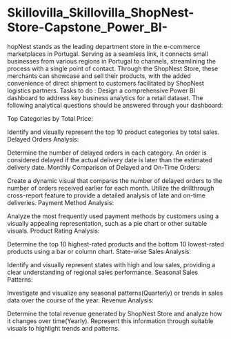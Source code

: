# Skillovilla_Skillovilla_ShopNest-Store-Capstone_Power_BI-
hopNest stands as the leading department store in the e-commerce marketplaces in Portugal. Serving as a seamless link, it connects small businesses from various regions in Portugal to channels, streamlining the process with a single point of contact. Through the ShopNest Store, these merchants can showcase and sell their products, with the added convenience of direct shipment to customers facilitated by ShopNest logistics partners.
Tasks to do : 
Design a comprehensive Power BI dashboard to address key business analytics for a retail dataset. The following analytical questions should be answered through your dashboard:


Top Categories by Total Price:

Identify and visually represent the top 10 product categories by total sales.
Delayed Orders Analysis:

Determine the number of delayed orders in each category. An order is considered delayed if the actual delivery date is later than the estimated delivery date.
Monthly Comparison of Delayed and On-Time Orders:

Create a dynamic visual that compares the number of delayed orders to the number of orders received earlier for each month. Utilize the drillthrough cross-report feature to provide a detailed analysis of late and on-time deliveries.
Payment Method Analysis:

Analyze the most frequently used payment methods by customers using a visually appealing representation, such as a pie chart or other suitable visuals.
Product Rating Analysis:

Determine the top 10 highest-rated products and the bottom 10 lowest-rated products using a bar or column chart.
State-wise Sales Analysis:

Identify and visually represent states with high and low sales, providing a clear understanding of regional sales performance.
Seasonal Sales Patterns:

Investigate and visualize any seasonal patterns(Quarterly) or trends in sales data over the course of the year.
 Revenue Analysis:

Determine the total revenue generated by ShopNest Store  and analyze how it changes over time(Yearly). Represent this information through suitable visuals to highlight trends and patterns.
  
